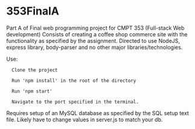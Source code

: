 # 353FinalA
Part A of Final web programming project for CMPT 353 (Full-stack Web development)
Consists of creating a coffee shop commerce site with the functionality as specified by the assignment.
Directed to use NodeJS, express library, body-parser and no other major libraries/technologies.

Use:

```
  Clone the project
  
  Run 'npm install' in the root of the directory
  
  Run 'npm start'
  
  Navigate to the port specified in the terminal.
```
  
Requires setup of an MySQL database as specified by the SQL setup text file. Likely have to change values in server.js to match your db.
